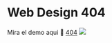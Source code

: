 # Web Design 404
Mira el demo aqui 🎉 [404](http://https://pages-404.netlify.app/ "404")
![](https://i.postimg.cc/SK6JgSvx/screencapture-pages-404-netlify-app-2022-08-23-15-39-04.png)
